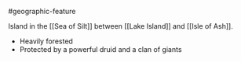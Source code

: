 #geographic-feature 

Island in the [[Sea of Silt]] between [[Lake Island]] and [[Isle of Ash]].

- Heavily forested
- Protected by a powerful druid and a clan of giants